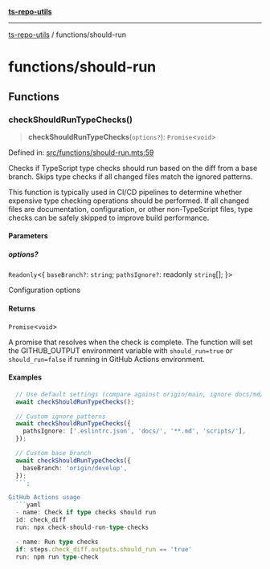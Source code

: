 [**ts-repo-utils**](../README.md)

---

[ts-repo-utils](../README.md) / functions/should-run

# functions/should-run

## Functions

### checkShouldRunTypeChecks()

> **checkShouldRunTypeChecks**(`options?`): `Promise`\<`void`\>

Defined in: [src/functions/should-run.mts:59](https://github.com/noshiro-pf/ts-repo-utils/blob/main/src/functions/should-run.mts#L59)

Checks if TypeScript type checks should run based on the diff from a base
branch. Skips type checks if all changed files match the ignored patterns.

This function is typically used in CI/CD pipelines to determine whether
expensive type checking operations should be performed. If all changed files
are documentation, configuration, or other non-TypeScript files, type checks
can be safely skipped to improve build performance.

#### Parameters

##### options?

`Readonly`\<\{ `baseBranch?`: `string`; `pathsIgnore?`: readonly `string`[]; \}\>

Configuration options

#### Returns

`Promise`\<`void`\>

A promise that resolves when the check is complete. The function
will set the GITHUB_OUTPUT environment variable with `should_run=true` or
`should_run=false` if running in GitHub Actions environment.

#### Examples

````typescript
  // Use default settings (compare against origin/main, ignore docs/md/txt files)
  await checkShouldRunTypeChecks();

  // Custom ignore patterns
  await checkShouldRunTypeChecks({
    pathsIgnore: ['.eslintrc.json', 'docs/', '**.md', 'scripts/'],
  });

  // Custom base branch
  await checkShouldRunTypeChecks({
    baseBranch: 'origin/develop',
  });
  ```;

GitHub Actions usage
  ```yaml
  - name: Check if type checks should run
  id: check_diff
  run: npx check-should-run-type-checks

  - name: Run type checks
  if: steps.check_diff.outputs.should_run == 'true'
  run: npm run type-check
````
